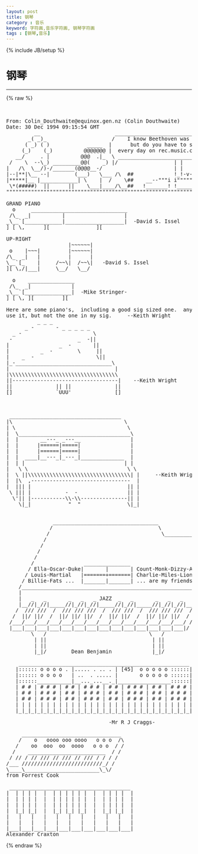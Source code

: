 ```yaml
---
layout: post
title: 钢琴
category : 音乐
keyword: 字符画,音乐字符画, 钢琴字符画
tags : [钢琴,音乐]
---
```

{% include JB/setup %}
# 钢琴
---
{% raw %}
<pre>


From: Colin_Douthwaite@equinox.gen.nz (Colin Douthwaite)
Date: 30 Dec 1994 09:15:54 GMT
         __                        ___________________________________
       _( _)_                     /    I know Beethoven was great,    \
      ( _) ( )            _____  |      but do you have to say it      |
     (_)    (_)          @@@@@@@ |  every day on rec.music.classical?  |
   __/     . |          @@@  .|_  \ __________________________________/
 /    \  --\_) _________@@(    _) |/                  | |         |
|   /\  \__/)-/_______(@@@@__-/                       | |        |&#039;
|--|**|\__ --|        (___)   \___ /\  ##             !_!-v----v-&quot;
|*****|__ |____________| \    |  /    \##    __--&quot;&quot;&quot;i i&quot;&quot;&quot;&quot;&quot;&quot;&quot;&quot;&quot;&quot;i
 \*(#####)  ||      ||    \___|____/\__##   !_______! !__________!
&quot;&quot;&quot;&quot;&quot;&quot;&quot;&quot;&quot;&quot;&quot;&quot;&quot;&quot;&quot;&quot;&quot;&quot;&quot;&quot;&quot;&quot;&quot;&quot;&quot;&quot;&quot;&quot;&quot;&quot;&quot;&quot;&quot;&quot;&quot;&quot;&quot;&quot;&quot;&quot;&quot;&quot;&quot;&quot;&quot;&quot;&quot;&quot;&quot;&quot;&quot;&quot;&quot;&quot;&quot;&quot;&quot;&quot;&quot;&quot;&quot;&quot;&quot;&quot;&quot;&quot;&quot;&quot;&quot;&quot;&quot;&quot;

GRAND PIANO
  o     _______________________________
 /\_  _|          |                   |
_\__`[____________|___________________|  -David S. Issel
] [ \,      ][               ][

UP-RIGHT
                    |~~~~~~|
 o    |~~~|         |~~~~~~|
/\_  _|   |         |      |
\__`[_    |     /~~\|  /~~\|   -David S. Issel
][ \,/|___|     \__/   \__/

  o    _______________
 /\_  _|             |
_\__`[_______________|  -Mike Stringer-
] [ \, ][         ][

Here are some piano&#039;s,  including a good sig sized one.  anyone may 
use it, but not the one in my sig.     --Keith Wright
          _ _ _
      _ -       - _ _ _ _ _
  _ -                       \
 -                     _  -||
|                _  -       ||
|          _  -        \     ||
|    _  -                    \||
|_-_______________________________\
|                                  |
|\\\\\\\\\\\\\\\\\\\\\\\\\\\\\\\\\\\
||----------------------------------|    --Keith Wright
||              || ||              ||
[]              `UUU&#039;              []



 ____________________________________
|\                                    \
| \                                    \
|  \____________________________________\
|  |       __---_ _---__                |
|  |      |======|=====|                |
|  |      |======|=====|                |
|  |  ____|__---_|_---_|______________  |
|  | |                                | |
|   \ \                                \ \
|  \ ||\\\\\\\\\\\\\\\\\\\\\\\\\\\\\\\\\| |     --Keith Wright
|  |\  ,--------------------------------  |
|  ||| |                               || |
 \ ||| |           -  -                || |
  \&#039;|| |-----------\\-\\---------------|| |
    \|_|            &quot;  &quot;               \|_|


               __________________________________    
              /                                  \
             /                                    \__________
            /                                                \
           /                                                  \
          /                                                    \
         /                                                      \
        /                _______________                        |
       / Ella-Oscar-Duke|       |       | Count-Monk-Dizzy-Art /|
      / Louis-Martial   |=======+=======| Charlie-Miles-Lionel/ |
     / Billie-Fats ...  |_______|_______| ... are my friends /  |
    /_______________________________________________________/   |
    |                                                       |   /
    |   _   _       _   _   _ JAZZ  _   _       _   _   _   |  /
    |__//|_//|_____//|_//|_//|_____//|_//|_____//|_//|_//|__| /
   /  /// ///  /  /// /// ///  /  /// ///  /  /// /// ///  / /
  /  ||/ ||/  /  ||/ ||/ ||/  /  ||/ ||/  /  ||/ ||/ ||/  / /
 /___/___/___/___/___/___/___/___/___/___/___/___/___/___/ /
 |___|___|___|___|___|___|___|___|___|___|___|___|___|___|/
        \   /                                 \   /
         | ||                                  | ||
         | ||                                  | ||
         |_|/        Dean Benjamin             |_|/

    _______________________________________________________
   |:::::: o o o o . |..... . .. . | [45]  o o o o o ::::::|
   |:::::: o o o o   | ..  . ..... |       o o o o o ::::::|
   |::::::___________|__..._...__._|_________________::::::|
   | # # | # # # | # # | # # # | # # | # # # | # # | # # # |
   | # # | # # # | # # | # # # | # # | # # # | # # | # # # |
   | # # | # # # | # # | # # # | # # | # # # | # # | # # # |
   | | | | | | | | | | | | | | | | | | | | | | | | | | | | |
   |_|_|_|_|_|_|_|_|_|_|_|_|_|_|_|_|_|_|_|_|_|_|_|_|_|_|_|_|

                                 -Mr R J Craggs-

     ________________________________     
    /    o   oooo ooo oooo   o o o  /\    
   /    oo  ooo  oo  oooo   o o o  / /    
  /    _________________________  / /     
 / // / // /// // /// // /// / / / /      
/___ //////////////////////////_/ /       
\____\________________________\_\/        
from Forrest Cook                         

 _______________________________________  
|  | | | |  |  | | | | | |  |  | | | |  | 
|  | | | |  |  | | | | | |  |  | | | |  | 
|  | | | |  |  | | | | | |  |  | | | |  | 
|  |_| |_|  |  |_| |_| |_|  |  |_| |_|  | 
|   |   |   |   |   |   |   |   |   |   | 
|   |   |   |   |   |   |   |   |   |   | 
|___|___|___|___|___|___|___|___|___|___| 
Alexander Craxton                         </pre>
{% endraw %}
